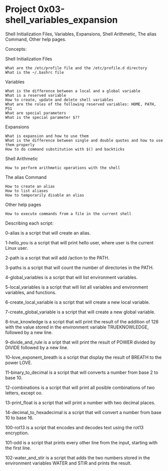 # Project 0x03-shell_variables_expansion

Shell Initialization Files, Variables, Expansions, Shell Arithmetic, The alias Command, Other help pages.

Concepts:

Shell Initialization Files

    What are the /etc/profile file and the /etc/profile.d directory
    What is the ~/.bashrc file

Variables

    What is the difference between a local and a global variable
    What is a reserved variable
    How to create, update and delete shell variables
    What are the roles of the following reserved variables: HOME, PATH, PS1
    What are special parameters
    What is the special parameter $??

Expansions

    What is expansion and how to use them
    What is the difference between single and double quotes and how to use them properly
    How to do command substitution with $() and backticks

Shell Arithmetic

    How to perform arithmetic operations with the shell

The alias Command

    How to create an alias
    How to list aliases
    How to temporarily disable an alias

Other help pages

    How to execute commands from a file in the current shell


Describing each script:

0-alias is a script that will create an alias.

1-hello_you is a script that will print hello user, where user is the current Linux user.

2-path is a script that will add /action to the PATH.

3-paths is a script that will count the number of directories in the PATH.

4-global_variables is a script that will list environment variables.

5-local_variables is a script that will list all variables and environment variables, and functions.

6-create_local_variable is a script that will create a new local variable.

7-create_global_variable is a script that will create a new global variable.

8-true_knowledge is a script that will print the result of the addition of 128 with the value stored in the environment variable TRUEKNOWLEDGE, followed by a new line.

9-divide_and_rule is a sript that will print the result of POWER divided by DIVIDE followed by a new line.

10-love_exponent_breath is a script that display the result of BREATH to the power LOVE.

11-binary_to_decimal is a script that will converts a number from base 2 to base 10.

12-combinations is a script that will print all posible combinations of two letters, except oo.

13-print_float is a script that will print a number with two decimal places.

14-decimal_to_hexadecimal is a script that will convert a number from base 10 to base 16.

100-rot13 is a script that encodes and decodes text using the rot13 encryption.

101-odd is a script that prints every other line from the input, starting with the first line.

102-water_and_stir is a script that adds the two numbers stored in the environment variables WATER and STIR and prints the result.
